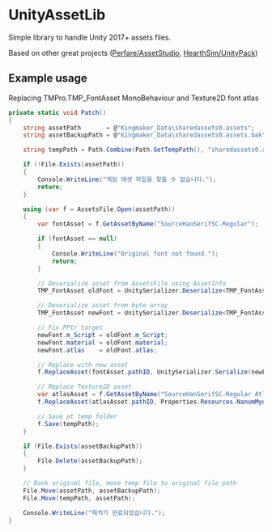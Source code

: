# UnityAssetLib
Simple library to handle Unity 2017+ assets files.

Based on other great projects ([Perfare/AssetStudio](https://github.com/Perfare/AssetStudio), [HearthSim/UnityPack](https://github.com/HearthSim/UnityPack))

## Example usage
Replacing TMPro.TMP_FontAsset MonoBehaviour and Texture2D font atlas

```c#
private static void Patch()
{
    string assetPath       = @"Kingmaker_Data\sharedassets0.assets";
    string assetBackupPath = @"Kingmaker_Data\sharedassets0.assets.bak";

    string tempPath = Path.Combine(Path.GetTempPath(), "sharedassets0.assets");

    if (!File.Exists(assetPath))
    {
        Console.WriteLine("게임 애셋 파일을 찾을 수 없습니다.");
        return;
    }

    using (var f = AssetsFile.Open(assetPath))
    {
        var fontAsset = f.GetAssetByName("SourceHanSerifSC-Regular");

        if (fontAsset == null)
        {
            Console.WriteLine("Original font not found.");
            return;
        }

        // Deserialize asset from AssetsFile using AssetInfo
        TMP_FontAsset oldFont = UnitySerializer.Deserialize<TMP_FontAsset>(fontAsset);

        // Deserialize asset from byte array
        TMP_FontAsset newFont = UnitySerializer.Deserialize<TMP_FontAsset>(Properties.Resources.NanumMyungjo_monobehaviour);

        // Fix PPtr target
        newFont.m_Script = oldFont.m_Script;
        newFont.material = oldFont.material;
        newFont.atlas    = oldFont.atlas;

        // Replace with new asset
        f.ReplaceAsset(fontAsset.pathID, UnitySerializer.Serialize(newFont));

        // Replace Texture2D asset
        var atlasAsset = f.GetAssetByName("SourceHanSerifSC-Regular Atlas");
        f.ReplaceAsset(atlasAsset.pathID, Properties.Resources.NanumMyungjo_texture);

        // Save at temp folder
        f.Save(tempPath);
    }

    if (File.Exists(assetBackupPath))
    {
        File.Delete(assetBackupPath);
    }

    // Back original file, move temp file to original file path
    File.Move(assetPath, assetBackupPath);
    File.Move(tempPath, assetPath);

    Console.WriteLine("패치가 완료되었습니다.");
}
```
